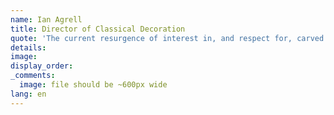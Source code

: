 ```yaml
---
name: Ian Agrell
title: Director of Classical Decoration
quote: 'The current resurgence of interest in, and respect for, carved ornamentation is inspiring. I look forward to continuing to develop this extraordinary art'
details:
image:
display_order:
_comments:
  image: file should be ~600px wide
lang: en
---
```

